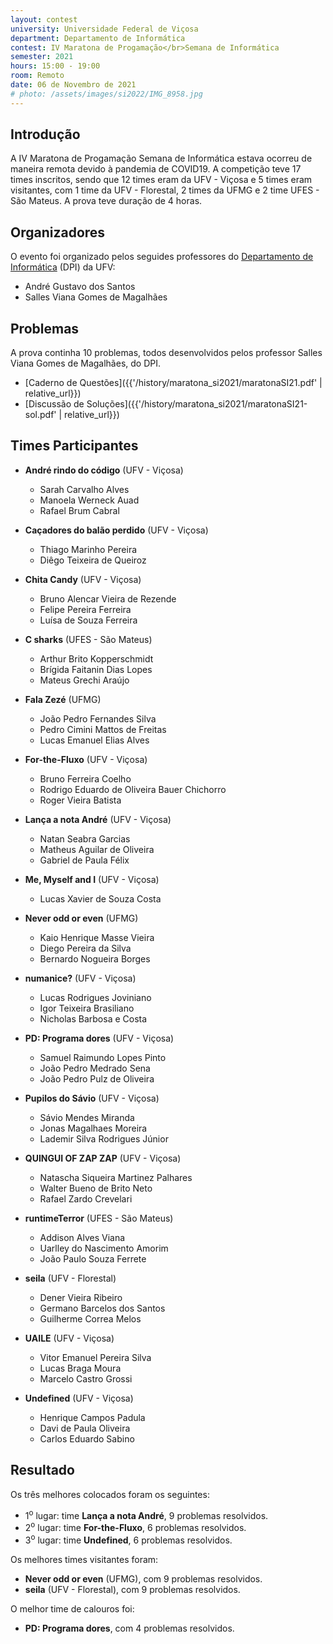 ```yaml
---
layout: contest
university: Universidade Federal de Viçosa
department: Departamento de Informática
contest: IV Maratona de Progamação</br>Semana de Informática
semester: 2021
hours: 15:00 - 19:00
room: Remoto
date: 06 de Novembro de 2021
# photo: /assets/images/si2022/IMG_8958.jpg
---
```


## **Introdução**

A IV Maratona de Progamação Semana de Informática estava ocorreu de maneira remota devido à pandemia de COVID19. A competição teve 17 times inscritos, sendo que 12 times eram da UFV - Viçosa e 5 times eram visitantes, com 1 time da UFV - Florestal, 2 times da UFMG e 2 time UFES - São Mateus. A prova teve duração de 4 horas.  

## **Organizadores**

O evento foi organizado pelos seguides professores do [Departamento de Informática](https://www2.dpi.ufv.br/) (DPI) da UFV:

- André Gustavo dos Santos
- Salles Viana Gomes de Magalhães

## **Problemas**

A prova continha 10 problemas, todos desenvolvidos pelos professor Salles Viana Gomes de Magalhães, do DPI. 

- [Caderno de Questões]({{'/history/maratona_si2021/maratonaSI21.pdf' | relative_url}})
- [Discussão de Soluções]({{'/history/maratona_si2021/maratonaSI21-sol.pdf' | relative_url}})

## **Times Participantes**

- **André rindo do código** (UFV - Viçosa)
   - Sarah Carvalho Alves
   - Manoela Werneck Auad
   - Rafael Brum Cabral

- **Caçadores do balão perdido** (UFV - Viçosa)
   - Thiago Marinho Pereira
   - Diêgo Teixeira de Queiroz

- **Chita Candy** (UFV - Viçosa)
   - Bruno Alencar Vieira de Rezende
   - Felipe Pereira Ferreira
   - Luísa de Souza Ferreira

- **C sharks** (UFES - São Mateus)
   - Arthur Brito Kopperschmidt
   - Brígida Faitanin Dias Lopes
   - Mateus Grechi Araújo

- **Fala Zezé** (UFMG)
   - João Pedro Fernandes Silva
   - Pedro Cimini Mattos de Freitas
   - Lucas Emanuel Elias Alves

- **For-the-Fluxo** (UFV - Viçosa)
   - Bruno Ferreira Coelho
   - Rodrigo Eduardo de Oliveira Bauer Chichorro
   - Roger Vieira Batista

- **Lança a nota André** (UFV - Viçosa)
   - Natan Seabra Garcias
   - Matheus Aguilar de Oliveira
   - Gabriel de Paula Félix
 
 - **Me, Myself and I** (UFV - Viçosa)
   - Lucas Xavier de Souza Costa

- **Never odd or even** (UFMG)
   - Kaio Henrique Masse Vieira
   - Diego Pereira da Silva
   - Bernardo Nogueira Borges

- **numanice?** (UFV - Viçosa)
   - Lucas Rodrigues Joviniano
   - Igor Teixeira Brasiliano
   - Nicholas Barbosa e Costa

- **PD: Programa dores** (UFV - Viçosa)
   - Samuel Raimundo Lopes Pinto
   - João Pedro Medrado Sena
   - João Pedro Pulz de Oliveira
 
- **Pupilos do Sávio** (UFV - Viçosa)
   - Sávio Mendes Miranda
   - Jonas Magalhaes Moreira
   - Lademir Silva Rodrigues Júnior

- **QUINGUI OF ZAP ZAP** (UFV - Viçosa)
   - Natascha Siqueira Martinez Palhares
   - Walter Bueno de Brito Neto
   - Rafael Zardo Crevelari

- **runtimeTerror** (UFES - São Mateus)
   - Addison Alves Viana
   - Uarlley do Nascimento Amorim
   - João Paulo Souza Ferrete

- **seila** (UFV - Florestal)
   - Dener Vieira Ribeiro
   - Germano Barcelos dos Santos
   - Guilherme Correa Melos

- **UAILE** (UFV - Viçosa)
   - Vitor Emanuel Pereira Silva
   - Lucas Braga Moura
   - Marcelo Castro Grossi

- **Undefined** (UFV - Viçosa)
   - Henrique Campos Padula
   - Davi de Paula Oliveira
   - Carlos Eduardo Sabino

## **Resultado**

Os três melhores colocados foram os seguintes:
- 1<sup>o</sup>  lugar: time **Lança a nota André**, 9 problemas resolvidos.
- 2<sup>o</sup>  lugar: time **For-the-Fluxo**, 6 problemas resolvidos.
- 3<sup>o</sup>  lugar: time **Undefined**, 6 problemas resolvidos.

Os melhores times visitantes foram: 
- **Never odd or even** (UFMG), com 9 problemas resolvidos.
- **seila** (UFV - Florestal), com 9 problemas resolvidos.

O melhor time de calouros foi:
- **PD: Programa dores**, com 4 problemas resolvidos.

<!-- ## **Patrocinadores**

<div class="contest-sponsors">

   <div>
      <a href="https://levty.com/br"><img src="{{'/history/maratona_si2022/sponsors/levty_logo.png' | relative_url}}"></a>
   </div>
      <div>
      <a href="https://www.sydle.com/br/"><img src="{{'/history/maratona_si2022/sponsors/sydle_logo.png' | relative_url}}"></a>
   </div>
   <div>
      <a href="https://ciandt.com/"><img src="{{'/history/maratona_si2022/sponsors/ciandt-logo.png' | relative_url}}"></a>
   </div>
</div> -->